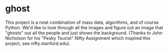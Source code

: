 # ghost
This project is a neat combination of mass data, algorithms, and of course Python. 
We'd like to look through all the images and figure out an image that "ghosts" out all the people and just shows the background. 
(Thanks to John Nicholson for his "Pesky Tourist" Nifty Assignment which inspired this project, see nifty.stanford.edu).
